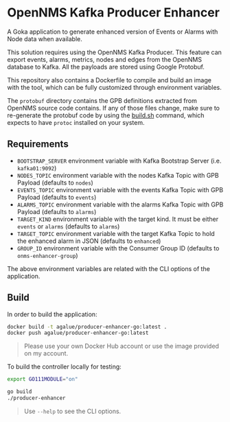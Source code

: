 # OpenNMS Kafka Producer Enhancer

A Goka application to generate enhanced version of Events or Alarms with Node data when available.

This solution requires using the OpenNMS Kafka Producer. This feature can export events, alarms, metrics, nodes and edges from the OpenNMS database to Kafka. All the payloads are stored using Google Protobuf.

This repository also contains a Dockerfile to compile and build an image with the tool, which can be fully customized through environment variables.

The `protobuf` directory contains the GPB definitions extracted from OpenNMS source code contains. If any of those files change, make sure to re-generate the protobuf code by using the [build.sh](protobuf/build.sh) command, which expects to have `protoc` installed on your system.

## Requirements

* `BOOTSTRAP_SERVER` environment variable with Kafka Bootstrap Server (i.e. `kafka01:9092`)
* `NODES_TOPIC` environment variable with the nodes Kafka Topic with GPB Payload (defaults to `nodes`)
* `EVENTS_TOPIC` environment variable with the events Kafka Topic with GPB Payload (defaults to `events`)
* `ALARMS_TOPIC` environment variable with the alarms Kafka Topic with GPB Payload (defaults to `alarms`)
* `TARGET_KIND` environment variable with the target kind. It must be either `events` or `alarms` (defaults to `alarms`)
* `TARGET_TOPIC` environment variable with the target Kafka Topic to hold the enhanced alarm in JSON (defaults to `enhanced`)
* `GROUP_ID` environment variable with the Consumer Group ID (defaults to `onms-enhancer-group`)

The above environment variables are related with the CLI options of the application.

## Build

In order to build the application:

```bash
docker build -t agalue/producer-enhancer-go:latest .
docker push agalue/producer-enhancer-go:latest
```

> Please use your own Docker Hub account or use the image provided on my account.

To build the controller locally for testing:

```bash
export GO111MODULE="on"

go build
./producer-enhancer
```

> Use `--help` to see the CLI options.